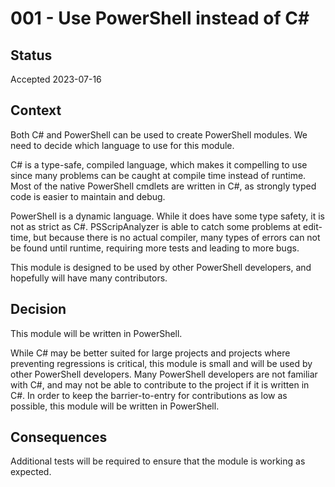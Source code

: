 # 001 - Use PowerShell instead of C\#

## Status

Accepted 2023-07-16

## Context

Both C# and PowerShell can be used to create PowerShell modules.
We need to decide which language to use for this module.

C# is a type-safe, compiled language, which makes it compelling to use since many problems can be caught at compile time instead of runtime.
Most of the native PowerShell cmdlets are written in C#, as strongly typed code is easier to maintain and debug.

PowerShell is a dynamic language.
While it does have some type safety, it is not as strict as C#.
PSScripAnalyzer is able to catch some problems at edit-time, but because there is no actual compiler, many types of errors can not be found until runtime, requiring more tests and leading to more bugs.

This module is designed to be used by other PowerShell developers, and hopefully will have many contributors.

## Decision

This module will be written in PowerShell.

While C# may be better suited for large projects and projects where preventing regressions is critical, this module is small and will be used by other PowerShell developers.
Many PowerShell developers are not familiar with C#, and may not be able to contribute to the project if it is written in C#.
In order to keep the barrier-to-entry for contributions as low as possible, this module will be written in PowerShell.

## Consequences

Additional tests will be required to ensure that the module is working as expected.
